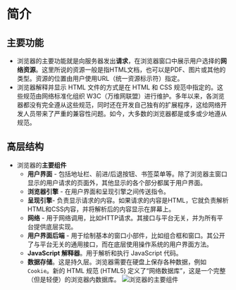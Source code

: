 # 简介
## 主要功能
- 浏览器的主要功能就是向服务器发出**请求**，在浏览器窗口中展示用户选择的**网络资源**。这里所说的资源一般是指HTML文档，也可以是PDF、图片或其他的类型。资源的位置由用户使用URL（统一资源标示符）指定。
- 浏览器解释并显示 HTML 文件的方式是在 HTML 和 CSS 规范中指定的。这些规范由网络标准化组织 W3C（万维网联盟）进行维护。多年以来，各浏览器都没有完全遵从这些规范，同时还在开发自己独有的扩展程序，这给网络开发人员带来了严重的兼容性问题。如今，大多数的浏览器都是或多或少地遵从规范。

## 高层结构
- 浏览器的**主要组件**
  - **用户界面** - 包括地址栏、前进/后退按钮、书签菜单等。除了浏览器主窗口显示的用户请求的页面外，其他显示的各个部分都属于用户界面。
  - **浏览器引擎** - 在用户界面和呈现引擎之间传送指令。
  - **呈现引擎**- 负责显示请求的内容。如果请求的内容是HTML，它就负责解析HTML和CSS内容，并将解析后的内容显示在屏幕上。
  - **网络** - 用于网络调用，比如HTTP请求。其接口与平台无关，并为所有平台提供底层实现。
  - **用户界面后端** - 用于绘制基本的窗口小部件，比如组合框和窗口。其公开了与平台无关的通用接口，而在底层使用操作系统的用户界面方法。
  - **JavaScript 解释器**。用于解析和执行 JavaScript 代码。
  - **数据存储**。这是持久层。浏览器需要在硬盘上保存各种数据，例如 `Cookie`。新的 HTML 规范 (HTML5) 定义了“网络数据库”，这是一个完整（但是轻便）的浏览器内数据库。
![浏览器的主要组件](https://www.html5rocks.com/zh/tutorials/internals/howbrowserswork/layers.png)